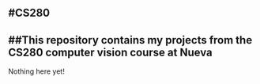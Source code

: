 #CS280
---
##This repository contains my projects from the CS280 computer vision course at Nueva
---
Nothing here yet!
